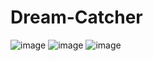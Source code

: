 # Dream-Catcher

![image](https://user-images.githubusercontent.com/100485088/222856492-4972a742-1398-44d3-b9e7-32ed1bab5c00.png)
![image](https://user-images.githubusercontent.com/100485088/222856509-b95ba23f-7dbe-44f7-90e2-cad74790a95d.png)
![image](https://user-images.githubusercontent.com/100485088/222856570-fc90c4f4-54c3-433f-a278-7467706e096a.png)
